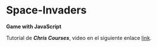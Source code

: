 # Space-Invaders

**Game with JavaScript**

Tutorial de ***Chris Courses***, video en el siguiente enlace [link](https://www.youtube.com/watch?v=MCVU0w73uKI&list=WL&index=9&t=21s&ab_channel=ChrisCourses).